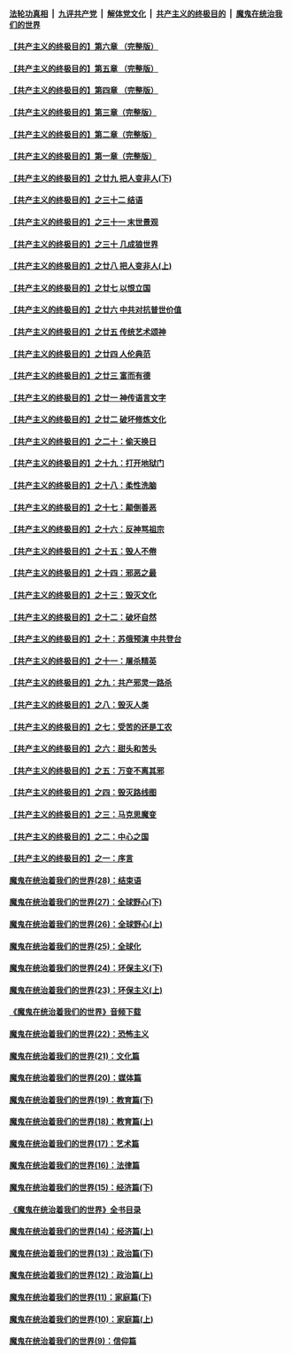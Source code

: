 

####  [法轮功真相](../../../../basic/blob/master/README.md?t=04041630) &nbsp;|&nbsp; [九评共产党](../../../../9ping.md/blob/master/README.md?t=04041630) &nbsp;|&nbsp; [解体党文化](../../../../jtdwh.md/blob/master/README.md?t=04041630)  &nbsp;|&nbsp; [共产主义的终极目的](../../../../gczydzjmd.md/blob/master/README.md?t=04041630) &nbsp;|&nbsp; [魔鬼在统治我们的世界](../../../../mgztzwmdsj.md/blob/master/README.md?t=04041630) 

#### [【共产主义的终极目的】第六章 （完整版）](../pages/nsc422/n11428913.md?t=04041630) 

#### [【共产主义的终极目的】第五章 （完整版）](../pages/nsc422/n11428912.md?t=04041630) 

#### [【共产主义的终极目的】第四章 （完整版）](../pages/nsc422/n11428907.md?t=04041630) 

#### [【共产主义的终极目的】第三章（完整版）](../pages/nsc422/n11428848.md?t=04041630) 

#### [【共产主义的终极目的】第二章（完整版）](../pages/nsc422/n11428831.md?t=04041630) 

#### [【共产主义的终极目的】第一章（完整版）](../pages/nsc422/n11417651.md?t=04041630) 

#### [【共产主义的终极目的】之廿九 把人变非人(下)](../pages/nsc422/n11344140.md?t=04041630) 

#### [【共产主义的终极目的】之三十二 结语](../pages/nsc422/n11360535.md?t=04041630) 

#### [【共产主义的终极目的】之三十一 末世景观](../pages/nsc422/n11351129.md?t=04041630) 

#### [【共产主义的终极目的】之三十 几成狼世界](../pages/nsc422/n11348280.md?t=04041630) 

#### [【共产主义的终极目的】之廿八 把人变非人(上)](../pages/nsc422/n11340492.md?t=04041630) 

#### [【共产主义的终极目的】之廿七 以恨立国](../pages/nsc422/n11336944.md?t=04041630) 

#### [【共产主义的终极目的】之廿六 中共对抗普世价值](../pages/nsc422/n11324785.md?t=04041630) 

#### [【共产主义的终极目的】之廿五 传统艺术颂神](../pages/nsc422/n11296396.md?t=04041630) 

#### [【共产主义的终极目的】之廿四 人伦典范](../pages/nsc422/n11296397.md?t=04041630) 

#### [【共产主义的终极目的】之廿三 富而有德](../pages/nsc422/n11283598.md?t=04041630) 

#### [【共产主义的终极目的】之廿一 神传语言文字](../pages/nsc422/n11263265.md?t=04041630) 

#### [【共产主义的终极目的】之廿二 破坏修炼文化](../pages/nsc422/n11245728.md?t=04041630) 

#### [【共产主义的终极目的】之二十：偷天换日](../pages/nsc422/n11238846.md?t=04041630) 

#### [【共产主义的终极目的】之十九：打开地狱门](../pages/nsc422/n11206376.md?t=04041630) 

#### [【共产主义的终极目的】之十八：柔性洗脑](../pages/nsc422/n11199994.md?t=04041630) 

#### [【共产主义的终极目的】之十七：颠倒善恶](../pages/nsc422/n11179782.md?t=04041630) 

#### [【共产主义的终极目的】之十六：反神骂祖宗](../pages/nsc422/n11166798.md?t=04041630) 

#### [【共产主义的终极目的】之十五：毁人不倦](../pages/nsc422/n11166792.md?t=04041630) 

#### [【共产主义的终极目的】之十四：邪恶之最](../pages/nsc422/n11150249.md?t=04041630) 

#### [【共产主义的终极目的】之十三：毁灭文化](../pages/nsc422/n11135227.md?t=04041630) 

#### [【共产主义的终极目的】之十二：破坏自然](../pages/nsc422/n11135214.md?t=04041630) 

#### [【共产主义的终极目的】之十：苏俄预演 中共登台](../pages/nsc422/n11118424.md?t=04041630) 

#### [【共产主义的终极目的】之十一：屠杀精英](../pages/nsc422/n11118442.md?t=04041630) 

#### [【共产主义的终极目的】之九：共产邪灵一路杀](../pages/nsc422/n11114139.md?t=04041630) 

#### [【共产主义的终极目的】之八：毁灭人类](../pages/nsc422/n11108503.md?t=04041630) 

#### [【共产主义的终极目的】之七：受苦的还是工农](../pages/nsc422/n11101809.md?t=04041630) 

#### [【共产主义的终极目的】之六：甜头和苦头](../pages/nsc422/n11096971.md?t=04041630) 

#### [【共产主义的终极目的】之五：万变不离其邪](../pages/nsc422/n11091285.md?t=04041630) 

#### [【共产主义的终极目的】之四：毁灭路线图](../pages/nsc422/n11086284.md?t=04041630) 

#### [【共产主义的终极目的】之三：马克思魔变](../pages/nsc422/n11061941.md?t=04041630) 

#### [【共产主义的终极目的】之二：中心之国](../pages/nsc422/n11047728.md?t=04041630) 

#### [【共产主义的终极目的】之一：序言](../pages/nsc422/n11086077.md?t=04041630) 

#### [魔鬼在统治着我们的世界(28)：结束语](../pages/nsc422/n10936246.md?t=04041630) 

#### [魔鬼在统治着我们的世界(27)：全球野心(下)](../pages/nsc422/n10928319.md?t=04041630) 

#### [魔鬼在统治着我们的世界(26)：全球野心(上)](../pages/nsc422/n10900318.md?t=04041630) 

#### [魔鬼在统治着我们的世界(25)：全球化](../pages/nsc422/n10788205.md?t=04041630) 

#### [魔鬼在统治着我们的世界(24)：环保主义(下)](../pages/nsc422/n10695307.md?t=04041630) 

#### [魔鬼在统治着我们的世界(23)：环保主义(上)](../pages/nsc422/n10688613.md?t=04041630) 

#### [《魔鬼在统治着我们的世界》音频下载](../pages/nsc422/n10635553.md?t=04041630) 

#### [魔鬼在统治着我们的世界(22)：恐怖主义](../pages/nsc422/n10614727.md?t=04041630) 

#### [魔鬼在统治着我们的世界(21)：文化篇](../pages/nsc422/n10597706.md?t=04041630) 

#### [魔鬼在统治着我们的世界(20)：媒体篇](../pages/nsc422/n10586579.md?t=04041630) 

#### [魔鬼在统治着我们的世界(19)：教育篇(下)](../pages/nsc422/n10564808.md?t=04041630) 

#### [魔鬼在统治着我们的世界(18)：教育篇(上)](../pages/nsc422/n10526970.md?t=04041630) 

#### [魔鬼在统治着我们的世界(17)：艺术篇](../pages/nsc422/n10499093.md?t=04041630) 

#### [魔鬼在统治着我们的世界(16)：法律篇](../pages/nsc422/n10485969.md?t=04041630) 

#### [魔鬼在统治着我们的世界(15)：经济篇(下)](../pages/nsc422/n10469975.md?t=04041630) 

#### [《魔鬼在统治着我们的世界》全书目录](../pages/nsc422/n10464261.md?t=04041630) 

#### [魔鬼在统治着我们的世界(14)：经济篇(上)](../pages/nsc422/n10457370.md?t=04041630) 

#### [魔鬼在统治着我们的世界(13)：政治篇(下)](../pages/nsc422/n10448270.md?t=04041630) 

#### [魔鬼在统治着我们的世界(12)：政治篇(上)](../pages/nsc422/n10444576.md?t=04041630) 

#### [魔鬼在统治着我们的世界(11)：家庭篇(下)](../pages/nsc422/n10440961.md?t=04041630) 

#### [魔鬼在统治着我们的世界(10)：家庭篇(上)](../pages/nsc422/n10435448.md?t=04041630) 

#### [魔鬼在统治着我们的世界(9)：信仰篇](../pages/nsc422/n10432159.md?t=04041630) 

